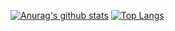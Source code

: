 [![Anurag's github stats](https://github-readme-stats.vercel.app/api?username=alinebeatrizw&show_icons=true)](https://github.com/alinebeatrizw/github-readme-stats)
[![Top Langs](https://github-readme-stats.vercel.app/api/top-langs/?username=alinebeatrizw&layout=compact)](https://github.com/alinebeatrizw/github-readme-stats)



